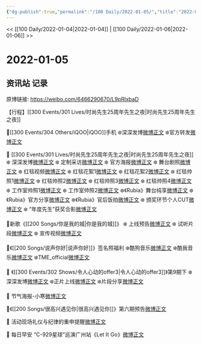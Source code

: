 ```yaml
---
{"dg-publish":true,"permalink":"/100 Daily/2022-01-05/","title":"2022-01-05","created":"2022-12-22T16:45:02.000+08:00","updated":"2023-04-11T14:46:35.107+08:00"}
---
```



<< [[100 Daily/2022-01-04\|2022-01-04]] | [[100 Daily/2022-01-06\|2022-01-06]] >>

# 2022-01-05

## 资讯站 记录

原博链接: https://weibo.com/6466290670/L9pRlxbaD

【行程】[[300 Events/301 Lives/时尚先生25周年先生之夜\|时尚先生25周年先生之夜]]

🌟[[300 Events/304 Others/iQOO\|iQOO]]手机
❄️深深发博[微博正文](https://m.weibo.cn/6466290670/4722363234517261)
❄️官方转发[微博正文](https://m.weibo.cn/6466290670/4722425827167117)

🌟 [[300 Events/301 Lives/时尚先生25周年先生之夜\|时尚先生25周年先生之夜]]
❄️ 深深发博[微博正文](https://m.weibo.cn/6466290670/4722411457740978)
❄️ 定制采访[微博正文](https://m.weibo.cn/6466290670/4722371707537834)
❄️ 官方海报[微博正文](https://m.weibo.cn/6466290670/4722369752991311)
❄️ 舞台剧照[微博正文](https://m.weibo.cn/6466290670/4722383418819674)
❄️ 红毯视频[微博正文](https://m.weibo.cn/6466290670/4722344575370465)
❄️ 红毯花絮1[微博正文](https://m.weibo.cn/6466290670/4722346776070586)
❄️ 红毯花絮2[微博正文](https://m.weibo.cn/6466290670/4722348990925168)
❄️ 红毯帅照1[微博正文](https://m.weibo.cn/6466290670/4722348001333876)
❄️ 红毯帅照2[微博正文](https://m.weibo.cn/6466290670/4722349663065317)
❄️ 红毯帅照3[微博正文](https://m.weibo.cn/6466290670/4722356574224830)
❄️ 红毯帅照4[微博正文](https://m.weibo.cn/6466290670/4722358823161757)
❄️ 工作室帅照1[微博正文](https://m.weibo.cn/6466290670/4722416918204508)
❄️ 工作室帅照2[微博正文](https://m.weibo.cn/6466290670/4722421816626095)
❄️《Rubia》舞台纯享[微博正文](https://m.weibo.cn/6466290670/4722441979167798)
❄️《Rubia》官方分享[微博正文](https://m.weibo.cn/6466290670/4722370869462853)
❄️《Rubia》官后饭拍[微博正文](https://m.weibo.cn/6466290670/4722404619718993)
❄️ 颁奖环节个人CUT[微博正文](https://m.weibo.cn/6466290670/4722432508692928)
❄️ “年度先生”获奖合影[微博正文](https://m.weibo.cn/6466290670/4722396206206637)

🌟新歌《[[200 Songs/你是我的城\|你是我的城]]》
❄️ 上线预告[微博正文](https://m.weibo.cn/6466290670/4722313767682793)
❄️ 试听片段[微博正文](https://m.weibo.cn/6466290670/4722350170571126)
❄️ 宣传视频[微博正文](https://m.weibo.cn/6466290670/4722357845103365)

🌟《[[200 Songs/说声你好\|说声你好]]》签名照福利
❄️酷狗音乐[微博正文](https://m.weibo.cn/6466290670/4722234562185382)
❄️酷我音乐[微博正文](https://m.weibo.cn/6466290670/4722245492539505)
❄️TME_official[微博正文](https://m.weibo.cn/6466290670/4722316577079721)

🌟 《[[300 Events/302 Shows/令人心动的offer3\|令人心动的offer3]]》第9期下
❄️深深发博[微博正文](https://m.weibo.cn/6466290670/4722387353076339)
❄️正片上线[微博正文](https://m.weibo.cn/6466290670/4722370025097989)
❄️片段分享[微博正文](https://m.weibo.cn/6466290670/4722377281504997)

🌟 节气海报-小寒[微博正文](https://m.weibo.cn/6466290670/4722233283183480)

🌟《[[200 Songs/很高兴遇见你\|很高兴遇见你]]》第六期预告[微博正文](https://m.weibo.cn/6466290670/4722278049515489)

🌟 活动现场礼仪与纪律的重申提醒[微博正文](https://m.weibo.cn/6466290670/4722300019280954)

🌟 每日早安
“C-929星球”巡演广州站《Let It Go》[微博正文](https://m.weibo.cn/6466290670/4722221178946329)
